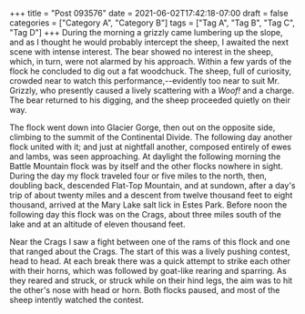+++
title = "Post 093576"
date = 2021-06-02T17:42:18-07:00
draft = false
categories = ["Category A", "Category B"]
tags = ["Tag A", "Tag B", "Tag C", "Tag D"]
+++
During the morning a grizzly came lumbering up the slope, and as I thought he would probably intercept the sheep, I awaited the next scene with intense interest. The bear showed no interest in the sheep, which, in turn, were not alarmed by his approach. Within a few yards of the flock he concluded to dig out a fat woodchuck. The sheep, full of curiosity, crowded near to watch this performance,--evidently too near to suit Mr. Grizzly, who presently caused a lively scattering with a _Woof!_ and a charge. The bear returned to his digging, and the sheep proceeded quietly on their way.

The flock went down into Glacier Gorge, then out on the opposite side, climbing to the summit of the Continental Divide. The following day another flock united with it; and just at nightfall another, composed entirely of ewes and lambs, was seen approaching. At daylight the following morning the Battle Mountain flock was by itself and the other flocks nowhere in sight. During the day my flock traveled four or five miles to the north, then, doubling back, descended Flat-Top Mountain, and at sundown, after a day's trip of about twenty miles and a descent from twelve thousand feet to eight thousand, arrived at the Mary Lake salt lick in Estes Park. Before noon the following day this flock was on the Crags, about three miles south of the lake and at an altitude of eleven thousand feet.

Near the Crags I saw a fight between one of the rams of this flock and one that ranged about the Crags. The start of this was a lively pushing contest, head to head. At each break there was a quick attempt to strike each other with their horns, which was followed by goat-like rearing and sparring. As they reared and struck, or struck while on their hind legs, the aim was to hit the other's nose with head or horn. Both flocks paused, and most of the sheep intently watched the contest.
